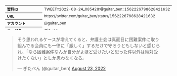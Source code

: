<table style="font-size: 9pt; width: 610px; margin-bottom: 20px; height: 80px;">
<tbody>
    <tr>
        <th align=left>資料ID</th>
        <td align=left>TWEET::2022-08-24_085428:@guitar_ben::1562226798628421632</td>
    </tr>
    <tr>
        <th align=left>URL</th>
        <td align=left>https://twitter.com/guitar_ben/status/1562226798628421632</td>
    </tr>
    <tr>
        <th align=left>アカウント</th>
        <td align=left>@guitar_ben</td>
    </tr>
    <tr>
        <th align=left>ユーザ名</th>
        <td align=left>ぎたべん</td>
    </tr>
    <tr>
        <th align=left>ツイートの記録日時</th>
        <td align=left>created_at 2022-08-24_1124</td>
    </tr>
</tbody>
</table>
<blockquote class="twitter-tweet" data-width="450"  data-lang="ja"><p lang="ja" dir="ltr">そう思われるケースが増えてくると、弁護士会は真面目に困難案件に取り組んでる会員にも一律に「厳しく」するだけで守ろうともしないと感じられ、「なら困難案件なんか自分がよほど受けたいと思った件以外は絶対受けたくない」としか思わなくなる。</p>&mdash; ぎたべん (@guitar_ben) <a href="https://twitter.com/guitar_ben/status/1562226798628421632?ref_src=twsrc%5Etfw">August 23, 2022</a></blockquote>
<script async src="https://platform.twitter.com/widgets.js" charset="utf-8"></script>


